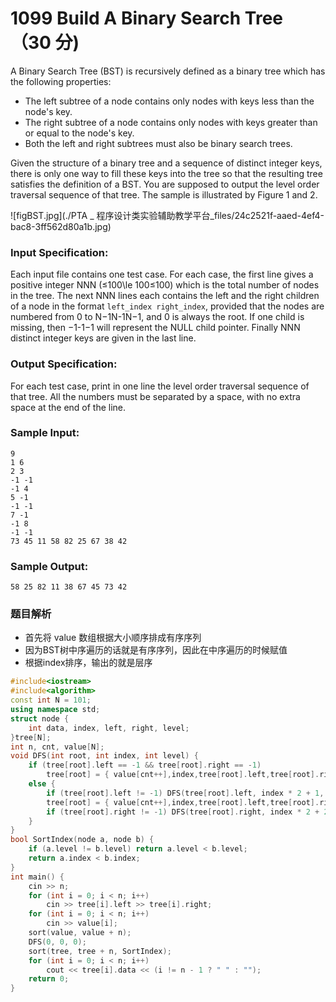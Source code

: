 # 1099 Build A Binary Search Tree （30 分)

A Binary Search Tree (BST) is recursively defined as a binary tree which has the following properties:

*   The left subtree of a node contains only nodes with keys less than the node's key.
*   The right subtree of a node contains only nodes with keys greater than or equal to the node's key.
*   Both the left and right subtrees must also be binary search trees.

Given the structure of a binary tree and a sequence of distinct integer keys, there is only one way to fill these keys into the tree so that the resulting tree satisfies the definition of a BST. You are supposed to output the level order traversal sequence of that tree. The sample is illustrated by Figure 1 and 2.

![figBST.jpg](./PTA _ 程序设计类实验辅助教学平台_files/24c2521f-aaed-4ef4-bac8-3ff562d80a1b.jpg)

### Input Specification:

Each input file contains one test case. For each case, the first line gives a positive integer NNN (≤100\\le 100≤100) which is the total number of nodes in the tree. The next NNN lines each contains the left and the right children of a node in the format `left_index right_index`, provided that the nodes are numbered from 0 to N−1N-1N−1, and 0 is always the root. If one child is missing, then −1-1−1 will represent the NULL child pointer. Finally NNN distinct integer keys are given in the last line.

### Output Specification:

For each test case, print in one line the level order traversal sequence of that tree. All the numbers must be separated by a space, with no extra space at the end of the line.

### Sample Input:

    9
    1 6
    2 3
    -1 -1
    -1 4
    5 -1
    -1 -1
    7 -1
    -1 8
    -1 -1
    73 45 11 58 82 25 67 38 42
    

### Sample Output:

    58 25 82 11 38 67 45 73 42

### 题目解析

- 首先将 value 数组根据大小顺序排成有序序列
- 因为BST树中序遍历的话就是有序序列，因此在中序遍历的时候赋值
- 根据index排序，输出的就是层序

```C++
#include<iostream>
#include<algorithm>
const int N = 101;
using namespace std;
struct node {
	int data, index, left, right, level;
}tree[N];
int n, cnt, value[N];
void DFS(int root, int index, int level) {
	if (tree[root].left == -1 && tree[root].right == -1)
		tree[root] = { value[cnt++],index,tree[root].left,tree[root].right,level };
	else {
		if (tree[root].left != -1) DFS(tree[root].left, index * 2 + 1, level + 1);
		tree[root] = { value[cnt++],index,tree[root].left,tree[root].right,level };
		if (tree[root].right != -1) DFS(tree[root].right, index * 2 + 2, level + 1);
	}
}
bool SortIndex(node a, node b) {
	if (a.level != b.level) return a.level < b.level;
	return a.index < b.index;
}
int main() {
	cin >> n;
	for (int i = 0; i < n; i++)
		cin >> tree[i].left >> tree[i].right;
	for (int i = 0; i < n; i++)
		cin >> value[i];
	sort(value, value + n);
	DFS(0, 0, 0);
	sort(tree, tree + n, SortIndex);
	for (int i = 0; i < n; i++)
		cout << tree[i].data << (i != n - 1 ? " " : "");
	return 0;
}
```